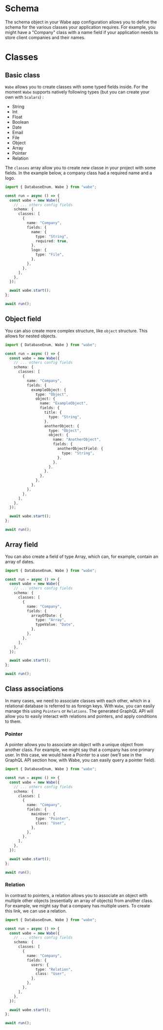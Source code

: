 # Schema

The schema object in your Wabe app configuration allows you to define the schema for the various classes your application requires. For example, you might have a "Company" class with a name field if your application needs to store client companies and their names.

# Classes

## Basic class

`Wabe` allows you to create classes with some typed fields inside. For the moment `Wabe` supports natively following types (but you can create your own with `Scalars`) :

- String
- Int
- Float
- Boolean
- Date
- Email
- File
- Object
- Array
- Pointer
- Relation

The `classes` array allow you to create new classe in your project with some fields. In the example below, a company class had a required name and a logo.

```ts
import { DatabaseEnum, Wabe } from "wabe";

const run = async () => {
  const wabe = new Wabe({
    // ... others config fields
    schema: {
      classes: [
        {
          name: "Company",
          fields: {
            name: {
              type: "String",
              required: true,
            },
            logo: {
              type: "File",
            },
          },
        },
      ],
    },
  });

  await wabe.start();
};

await run();
```

## Object field

You can also create more complex structure, like `object` structure. This allows for nested objects.

```ts
import { DatabaseEnum, Wabe } from "wabe";

const run = async () => {
  const wabe = new Wabe({
    // ... others config fields
    schema: {
      classes: [
        {
          name: "Company",
          fields: {
            exampleObject: {
              type: "Object",
              object: {
                name: "ExampleObject",
                fields: {
                  title: {
                    type: "String",
                  },
                  anotherObject: {
                    type: "Object",
                    object: {
                      name: "AnotherObject",
                      fields: {
                        anotherObjectField: {
                          type: "String",
                        },
                      },
                    },
                  },
                },
              },
            },
          },
        },
      ],
    },
  });

  await wabe.start();
};

await run();
```

## Array field

You can also create a field of type Array, which can, for example, contain an array of dates.

```ts
import { DatabaseEnum, Wabe } from "wabe";

const run = async () => {
  const wabe = new Wabe({
    // ... others config fields
    schema: {
      classes: [
        {
          name: "Company",
          fields: {
            arrayOfDate: {
              type: "Array",
              typeValue: "Date",
            },
          },
        },
      ],
    },
  });

  await wabe.start();
};

await run();
```

## Class associations

In many cases, we need to associate classes with each other, which in a relational database is referred to as foreign keys. With `Wabe`, you can easily manage this using `Pointers` or `Relations`. The generated GraphQL API will allow you to easily interact with relations and pointers, and apply conditions to them.

### Pointer

A pointer allows you to associate an object with a unique object from another class. For example, we might say that a company has one primary user. In this case, we would have a Pointer to a user (we’ll see in the GraphQL API section how, with Wabe, you can easily query a pointer field).

```ts
import { DatabaseEnum, Wabe } from "wabe";

const run = async () => {
  const wabe = new Wabe({
    // ... others config fields
    schema: {
      classes: [
        {
          name: "Company",
          fields: {
            mainUser: {
              type: "Pointer",
              class: "User",
            },
          },
        },
      ],
    },
  });

  await wabe.start();
};

await run();
```

### Relation

In contrast to pointers, a relation allows you to associate an object with multiple other objects (essentially an array of objects) from another class. For example, we might say that a company has multiple users. To create this link, we can use a relation.

```ts
import { DatabaseEnum, Wabe } from "wabe";

const run = async () => {
  const wabe = new Wabe({
    // ... others config fields
    schema: {
      classes: [
        {
          name: "Company",
          fields: {
            users: {
              type: "Relation",
              class: "User",
            },
          },
        },
      ],
    },
  });

  await wabe.start();
};

await run();
```
